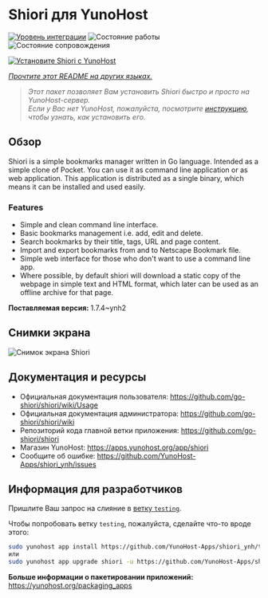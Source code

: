 <!--
Важно: этот README был автоматически сгенерирован <https://github.com/YunoHost/apps/tree/master/tools/readme_generator>
Он НЕ ДОЛЖЕН редактироваться вручную.
-->

# Shiori для YunoHost

[![Уровень интеграции](https://apps.yunohost.org/badge/integration/shiori)](https://ci-apps.yunohost.org/ci/apps/shiori/)
![Состояние работы](https://apps.yunohost.org/badge/state/shiori)
![Состояние сопровождения](https://apps.yunohost.org/badge/maintained/shiori)

[![Установите Shiori с YunoHost](https://install-app.yunohost.org/install-with-yunohost.svg)](https://install-app.yunohost.org/?app=shiori)

*[Прочтите этот README на других языках.](./ALL_README.md)*

> *Этот пакет позволяет Вам установить Shiori быстро и просто на YunoHost-сервер.*  
> *Если у Вас нет YunoHost, пожалуйста, посмотрите [инструкцию](https://yunohost.org/install), чтобы узнать, как установить его.*

## Обзор

Shiori is a simple bookmarks manager written in Go language. Intended as a simple clone of Pocket. You can use it as command line application or as web application. This application is distributed as a single binary, which means it can be installed and used easily.

### Features

- Simple and clean command line interface.
- Basic bookmarks management i.e. add, edit and delete.
- Search bookmarks by their title, tags, URL and page content.
- Import and export bookmarks from and to Netscape Bookmark file.
- Simple web interface for those who don't want to use a command line app.
- Where possible, by default shiori will download a static copy of the webpage in simple text and HTML format, which later can be used as an offline archive for that page.


**Поставляемая версия:** 1.7.4~ynh2

## Снимки экрана

![Снимок экрана Shiori](./doc/screenshots/screenshot.png)

## Документация и ресурсы

- Официальная документация пользователя: <https://github.com/go-shiori/shiori/wiki/Usage>
- Официальная документация администратора: <https://github.com/go-shiori/shiori/wiki>
- Репозиторий кода главной ветки приложения: <https://github.com/go-shiori/shiori>
- Магазин YunoHost: <https://apps.yunohost.org/app/shiori>
- Сообщите об ошибке: <https://github.com/YunoHost-Apps/shiori_ynh/issues>

## Информация для разработчиков

Пришлите Ваш запрос на слияние в [ветку `testing`](https://github.com/YunoHost-Apps/shiori_ynh/tree/testing).

Чтобы попробовать ветку `testing`, пожалуйста, сделайте что-то вроде этого:

```bash
sudo yunohost app install https://github.com/YunoHost-Apps/shiori_ynh/tree/testing --debug
или
sudo yunohost app upgrade shiori -u https://github.com/YunoHost-Apps/shiori_ynh/tree/testing --debug
```

**Больше информации о пакетировании приложений:** <https://yunohost.org/packaging_apps>
